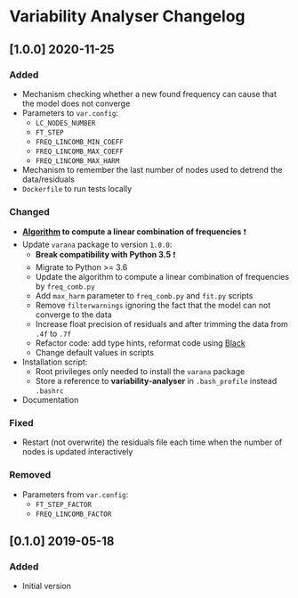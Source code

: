# Variability Analyser Changelog
## [1.0.0] 2020-11-25
### Added
* Mechanism checking whether a new found frequency can cause that the model does not converge
* Parameters to `var.config`:
  * `LC_NODES_NUMBER`
  * `FT_STEP`
  * `FREQ_LINCOMB_MIN_COEFF`
  * `FREQ_LINCOMB_MAX_COEFF`
  * `FREQ_LINCOMB_MAX_HARM`
* Mechanism to remember the last number of nodes used to detrend the data/residuals
* `Dockerfile` to run tests locally

### Changed
* **[Algorithm] to compute a linear combination of frequencies** :exclamation:
* Update `varana` package to version `1.0.0`:
  * **Break compatibility with Python 3.5** :exclamation:
  * Migrate to Python >= 3.6
  * Update the algorithm to compute a linear combination of frequencies by `freq_comb.py`
  * Add `max_harm` parameter to `freq_comb.py` and `fit.py` scripts
  * Remove `filterwarnings` ignoring the fact that the model can not converge to the data
  * Increase float precision of residuals and after trimming the data from `.4f` to `.7f`
  * Refactor code: add type hints, reformat code using [Black]
  * Change default values in scripts
* Installation script:
  * Root privileges only needed to install the `varana` package
  * Store a reference to **variability-analyser** in `.bash_profile` instead `.bashrc`
* Documentation

### Fixed
* Restart (not overwrite) the residuals file each time when the number of nodes is updated interactively

### Removed
* Parameters from `var.config`:
  * `FT_STEP_FACTOR`
  * `FREQ_LINCOMB_FACTOR`

## [0.1.0] 2019-05-18
### Added
* Initial version

[Algorithm]: doc/usage.md#frequencies
[Black]: https://github.com/psf/black
